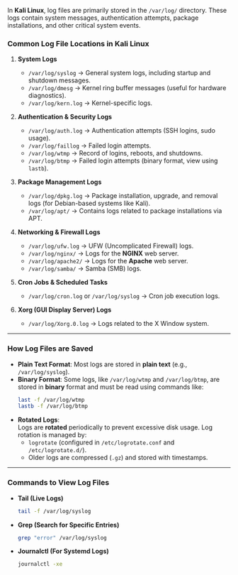 In **Kali Linux**, log files are primarily stored in the `/var/log/` directory. These logs contain system messages, authentication attempts, package installations, and other critical system events.

### **Common Log File Locations in Kali Linux**
1. **System Logs**  
   - `/var/log/syslog` → General system logs, including startup and shutdown messages.
   - `/var/log/dmesg` → Kernel ring buffer messages (useful for hardware diagnostics).
   - `/var/log/kern.log` → Kernel-specific logs.

2. **Authentication & Security Logs**  
   - `/var/log/auth.log` → Authentication attempts (SSH logins, sudo usage).
   - `/var/log/faillog` → Failed login attempts.
   - `/var/log/wtmp` → Record of logins, reboots, and shutdowns.
   - `/var/log/btmp` → Failed login attempts (binary format, view using `lastb`).

3. **Package Management Logs**  
   - `/var/log/dpkg.log` → Package installation, upgrade, and removal logs (for Debian-based systems like Kali).
   - `/var/log/apt/` → Contains logs related to package installations via APT.

4. **Networking & Firewall Logs**  
   - `/var/log/ufw.log` → UFW (Uncomplicated Firewall) logs.
   - `/var/log/nginx/` → Logs for the **NGINX** web server.
   - `/var/log/apache2/` → Logs for the **Apache** web server.
   - `/var/log/samba/` → Samba (SMB) logs.

5. **Cron Jobs & Scheduled Tasks**  
   - `/var/log/cron.log` or `/var/log/syslog` → Cron job execution logs.

6. **Xorg (GUI Display Server) Logs**  
   - `/var/log/Xorg.0.log` → Logs related to the X Window system.

---

### **How Log Files are Saved**
- **Plain Text Format**: Most logs are stored in **plain text** (e.g., `/var/log/syslog`).
- **Binary Format**: Some logs, like `/var/log/wtmp` and `/var/log/btmp`, are stored in **binary** format and must be read using commands like:
  ```bash
  last -f /var/log/wtmp
  lastb -f /var/log/btmp
  ```
- **Rotated Logs**:  
  Logs are **rotated** periodically to prevent excessive disk usage. Log rotation is managed by:
  - `logrotate` (configured in `/etc/logrotate.conf` and `/etc/logrotate.d/`).
  - Older logs are compressed (`.gz`) and stored with timestamps.

---

### **Commands to View Log Files**
- **Tail (Live Logs)**  
  ```bash
  tail -f /var/log/syslog
  ```
- **Grep (Search for Specific Entries)**  
  ```bash
  grep "error" /var/log/syslog
  ```
- **Journalctl (For Systemd Logs)**  
  ```bash
  journalctl -xe
  ```
